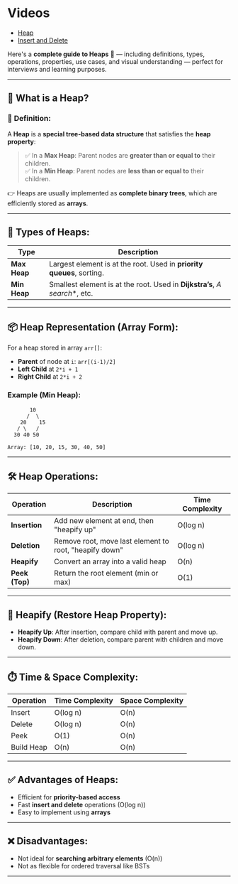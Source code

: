 # Videos
- [Heap](https://youtu.be/Qf-TDPr0nYw?si=BKaUFBcsEd3-4KUF)
- [Insert and Delete](https://youtu.be/ywx-Onrdx4U?si=Ox8N6X3WZvZj1udq)

Here's a **complete guide to Heaps** 🧱 — including definitions, types, operations, properties, use cases, and visual understanding — perfect for interviews and learning purposes.

---

## 🌄 What is a **Heap**?

### 🔹 **Definition**:
A **Heap** is a **special tree-based data structure** that satisfies the **heap property**:
> ✅ In a **Max Heap**: Parent nodes are **greater than or equal to** their children.  
> ✅ In a **Min Heap**: Parent nodes are **less than or equal to** their children.

👉 Heaps are usually implemented as **complete binary trees**, which are efficiently stored as **arrays**.

---

## 🧱 Types of Heaps:

| Type        | Description                              |
|-------------|------------------------------------------|
| **Max Heap**| Largest element is at the root. Used in **priority queues**, sorting. |
| **Min Heap**| Smallest element is at the root. Used in **Dijkstra’s**, **A* search**, etc. |

---



## 📦 Heap Representation (Array Form):

For a heap stored in array `arr[]`:
- **Parent** of node at `i`: `arr[(i-1)/2]`
- **Left Child** at `2*i + 1`
- **Right Child** at `2*i + 2`

### Example (Min Heap):
```
       10
      /  \
    20    15
   / \   /
  30 40 50

Array: [10, 20, 15, 30, 40, 50]
```

---

## 🛠️ Heap Operations:

| Operation     | Description                               | Time Complexity |
|---------------|-------------------------------------------|------------------|
| **Insertion**  | Add new element at end, then "heapify up" | O(log n)         |
| **Deletion**   | Remove root, move last element to root, "heapify down" | O(log n) |
| **Heapify**    | Convert an array into a valid heap        | O(n)             |
| **Peek (Top)** | Return the root element (min or max)     | O(1)             |

---

## 🔄 Heapify (Restore Heap Property):

- **Heapify Up**: After insertion, compare child with parent and move up.
- **Heapify Down**: After deletion, compare parent with children and move down.

---

## ⏱️ Time & Space Complexity:

| Operation     | Time Complexity | Space Complexity |
|---------------|------------------|------------------|
| Insert        | O(log n)         | O(n)             |
| Delete        | O(log n)         | O(n)             |
| Peek          | O(1)             | O(n)             |
| Build Heap    | O(n)             | O(n)             |

---


## ✅ Advantages of Heaps:

- Efficient for **priority-based access**
- Fast **insert and delete** operations (O(log n))
- Easy to implement using **arrays**

---

## ❌ Disadvantages:

- Not ideal for **searching arbitrary elements** (O(n))
- Not as flexible for ordered traversal like BSTs

---
